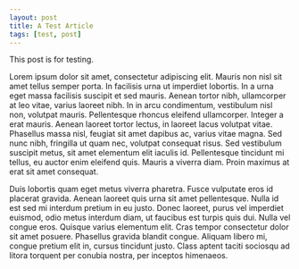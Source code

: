 ```yaml
---
layout: post
title: A Test Article
tags: [test, post]
---
```


This post is for testing.

Lorem ipsum dolor sit amet, consectetur adipiscing elit. Mauris non nisl sit amet tellus semper porta. In facilisis urna ut imperdiet lobortis. In a urna eget massa facilisis suscipit et sed mauris. Aenean tortor nibh, ullamcorper at leo vitae, varius laoreet nibh. In in arcu condimentum, vestibulum nisl non, volutpat mauris. Pellentesque rhoncus eleifend ullamcorper. Integer a erat mauris. Aenean laoreet tortor lectus, in laoreet lacus volutpat vitae. Phasellus massa nisl, feugiat sit amet dapibus ac, varius vitae magna. Sed nunc nibh, fringilla ut quam nec, volutpat consequat risus. Sed vestibulum suscipit metus, sit amet elementum elit iaculis id. Pellentesque tincidunt mi tellus, eu auctor enim eleifend quis. Mauris a viverra diam. Proin maximus at erat sit amet consequat.

Duis lobortis quam eget metus viverra pharetra. Fusce vulputate eros id placerat gravida. Aenean laoreet quis urna sit amet pellentesque. Nulla id est sed mi interdum pretium in eu justo. Donec laoreet, purus vel imperdiet euismod, odio metus interdum diam, ut faucibus est turpis quis dui. Nulla vel congue eros. Quisque varius elementum elit. Cras tempor consectetur dolor sit amet posuere. Phasellus gravida blandit congue. Aliquam libero mi, congue pretium elit in, cursus tincidunt justo. Class aptent taciti sociosqu ad litora torquent per conubia nostra, per inceptos himenaeos.